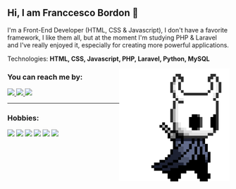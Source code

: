 <h2 align="left">
  Hi, I am Franccesco Bordon 🫡
</h1>

<p align="left">
  I'm a Front-End Developer (HTML, CSS & Javascript), I don't have a favorite framework, I like them all, but at the moment I'm studying PHP & Laravel and I've really enjoyed it, especially for creating more powerful applications.
</p>

<p align="left"> 
  Technologies: <strong>HTML, CSS, Javascript, PHP, Laravel, Python, MySQL</strong>
</p>

<img src="https://raw.githubusercontent.com/TanZng/TanZng/master/assets/hollor_knight3.gif" min-width="250px" max-width="250px" width="250px" align="right">

<div>
  <h3>You can reach me by: </h3>
  <a href="https://www.linkedin.com/in/franccesco-bordon" target="_blank">
    <img src="https://img.icons8.com/dusk/40/000000/linkedin.png"/>
  </a>
  <a href="mailto:franccesco_@hotmail.com" target="_blank">
    <img src="https://img.icons8.com/dusk/40/000000/ms-outlook.png"/>
    
  </a>
  <a href="https://wa.me/5547999693071" target="_blank">
    <img src="https://img.icons8.com/dusk/40/000000/whatsapp.png"/>
  </a>
</div>

<hr />

<div>
  <h3>Hobbies:</h3>
  <img src="https://img.icons8.com/dusk/40/000000/waze.png"/>
  <img src="https://img.icons8.com/dusk/40/000000/garageband.png"/>
  <img src="https://img.icons8.com/dusk/40/000000/spotify.png"/>
  <img src="https://img.icons8.com/dusk/40/000000/steam.png"/> 
  <img src="https://img.icons8.com/dusk/40/000000/hollow-knight.png"/> 
  <img src="https://img.icons8.com/dusk/40/000000/league-of-legends.png"/> 
</div>
